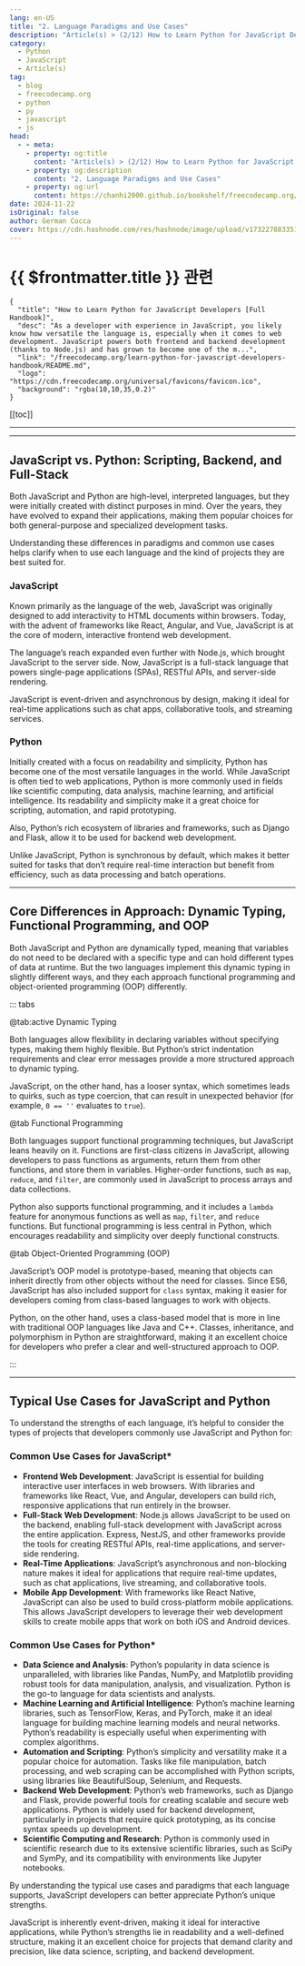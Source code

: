 ```yaml
---
lang: en-US
title: "2. Language Paradigms and Use Cases"
description: "Article(s) > (2/12) How to Learn Python for JavaScript Developers [Full Handbook]"
category:
  - Python
  - JavaScript
  - Article(s)
tag:
  - blog
  - freecodecamp.org
  - python
  - py
  - javascript
  - js
head:
  - - meta:
    - property: og:title
      content: "Article(s) > (2/12) How to Learn Python for JavaScript Developers [Full Handbook]"
    - property: og:description
      content: "2. Language Paradigms and Use Cases"
    - property: og:url
      content: https://chanhi2000.github.io/bookshelf/freecodecamp.org/learn-python-for-javascript-developers-handbook/2-language-paradigms-and-use-cases.html
date: 2024-11-22
isOriginal: false
author: German Cocca
cover: https://cdn.hashnode.com/res/hashnode/image/upload/v1732278833514/c23ea6ad-25b9-45c9-a7a7-c32499ca1d8b.jpeg
---
```


# {{ $frontmatter.title }} 관련

```component VPCard
{
  "title": "How to Learn Python for JavaScript Developers [Full Handbook]",
  "desc": "As a developer with experience in JavaScript, you likely know how versatile the language is, especially when it comes to web development. JavaScript powers both frontend and backend development (thanks to Node.js) and has grown to become one of the m...",
  "link": "/freecodecamp.org/learn-python-for-javascript-developers-handbook/README.md",
  "logo": "https://cdn.freecodecamp.org/universal/favicons/favicon.ico",
  "background": "rgba(10,10,35,0.2)"
}
```

[[toc]]

---

<SiteInfo
  name="How to Learn Python for JavaScript Developers [Full Handbook]"
  desc="As a developer with experience in JavaScript, you likely know how versatile the language is, especially when it comes to web development. JavaScript powers both frontend and backend development (thanks to Node.js) and has grown to become one of the m..."
  url="https://freecodecamp.org/news/learn-python-for-javascript-developers-handbook#heading-2-language-paradigms-and-use-cases"
  logo="https://cdn.freecodecamp.org/universal/favicons/favicon.ico"
  preview="https://cdn.hashnode.com/res/hashnode/image/upload/v1732278833514/c23ea6ad-25b9-45c9-a7a7-c32499ca1d8b.jpeg"/>

---

## JavaScript vs. Python: Scripting, Backend, and Full-Stack

Both JavaScript and Python are high-level, interpreted languages, but they were initially created with distinct purposes in mind. Over the years, they have evolved to expand their applications, making them popular choices for both general-purpose and specialized development tasks.

Understanding these differences in paradigms and common use cases helps clarify when to use each language and the kind of projects they are best suited for.

### JavaScript

Known primarily as the language of the web, JavaScript was originally designed to add interactivity to HTML documents within browsers. Today, with the advent of frameworks like React, Angular, and Vue, JavaScript is at the core of modern, interactive frontend web development.

The language’s reach expanded even further with Node.js, which brought JavaScript to the server side. Now, JavaScript is a full-stack language that powers single-page applications (SPAs), RESTful APIs, and server-side rendering.

JavaScript is event-driven and asynchronous by design, making it ideal for real-time applications such as chat apps, collaborative tools, and streaming services.

### Python

Initially created with a focus on readability and simplicity, Python has become one of the most versatile languages in the world. While JavaScript is often tied to web applications, Python is more commonly used in fields like scientific computing, data analysis, machine learning, and artificial intelligence. Its readability and simplicity make it a great choice for scripting, automation, and rapid prototyping.

Also, Python’s rich ecosystem of libraries and frameworks, such as Django and Flask, allow it to be used for backend web development.

Unlike JavaScript, Python is synchronous by default, which makes it better suited for tasks that don’t require real-time interaction but benefit from efficiency, such as data processing and batch operations.

---

## Core Differences in Approach: Dynamic Typing, Functional Programming, and OOP

Both JavaScript and Python are dynamically typed, meaning that variables do not need to be declared with a specific type and can hold different types of data at runtime. But the two languages implement this dynamic typing in slightly different ways, and they each approach functional programming and object-oriented programming (OOP) differently.

::: tabs

@tab:active Dynamic Typing

Both languages allow flexibility in declaring variables without specifying types, making them highly flexible. But Python’s strict indentation requirements and clear error messages provide a more structured approach to dynamic typing.

JavaScript, on the other hand, has a looser syntax, which sometimes leads to quirks, such as type coercion, that can result in unexpected behavior (for example, `0 == ''` evaluates to `true`).

@tab Functional Programming

Both languages support functional programming techniques, but JavaScript leans heavily on it. Functions are first-class citizens in JavaScript, allowing developers to pass functions as arguments, return them from other functions, and store them in variables. Higher-order functions, such as `map`, `reduce`, and `filter`, are commonly used in JavaScript to process arrays and data collections.

Python also supports functional programming, and it includes a `lambda` feature for anonymous functions as well as `map`, `filter`, and `reduce` functions. But functional programming is less central in Python, which encourages readability and simplicity over deeply functional constructs.

@tab Object-Oriented Programming (OOP)

JavaScript’s OOP model is prototype-based, meaning that objects can inherit directly from other objects without the need for classes. Since ES6, JavaScript has also included support for `class` syntax, making it easier for developers coming from class-based languages to work with objects.

Python, on the other hand, uses a class-based model that is more in line with traditional OOP languages like Java and C++. Classes, inheritance, and polymorphism in Python are straightforward, making it an excellent choice for developers who prefer a clear and well-structured approach to OOP.

:::

---

## Typical Use Cases for JavaScript and Python

To understand the strengths of each language, it’s helpful to consider the types of projects that developers commonly use JavaScript and Python for:

### Common Use Cases for JavaScript*

- **Frontend Web Development**: JavaScript is essential for building interactive user interfaces in web browsers. With libraries and frameworks like React, Vue, and Angular, developers can build rich, responsive applications that run entirely in the browser.
- **Full-Stack Web Development**: Node.js allows JavaScript to be used on the backend, enabling full-stack development with JavaScript across the entire application. Express, NestJS, and other frameworks provide the tools for creating RESTful APIs, real-time applications, and server-side rendering.
- **Real-Time Applications**: JavaScript’s asynchronous and non-blocking nature makes it ideal for applications that require real-time updates, such as chat applications, live streaming, and collaborative tools.
- **Mobile App Development**: With frameworks like React Native, JavaScript can also be used to build cross-platform mobile applications. This allows JavaScript developers to leverage their web development skills to create mobile apps that work on both iOS and Android devices.

### Common Use Cases for Python*

- **Data Science and Analysis**: Python’s popularity in data science is unparalleled, with libraries like Pandas, NumPy, and Matplotlib providing robust tools for data manipulation, analysis, and visualization. Python is the go-to language for data scientists and analysts.
- **Machine Learning and Artificial Intelligence**: Python’s machine learning libraries, such as TensorFlow, Keras, and PyTorch, make it an ideal language for building machine learning models and neural networks. Python’s readability is especially useful when experimenting with complex algorithms.
- **Automation and Scripting**: Python’s simplicity and versatility make it a popular choice for automation. Tasks like file manipulation, batch processing, and web scraping can be accomplished with Python scripts, using libraries like BeautifulSoup, Selenium, and Requests.
- **Backend Web Development**: Python’s web frameworks, such as Django and Flask, provide powerful tools for creating scalable and secure web applications. Python is widely used for backend development, particularly in projects that require quick prototyping, as its concise syntax speeds up development.
- **Scientific Computing and Research**: Python is commonly used in scientific research due to its extensive scientific libraries, such as SciPy and SymPy, and its compatibility with environments like Jupyter notebooks.

By understanding the typical use cases and paradigms that each language supports, JavaScript developers can better appreciate Python’s unique strengths.

JavaScript is inherently event-driven, making it ideal for interactive applications, while Python’s strengths lie in readability and a well-defined structure, making it an excellent choice for projects that demand clarity and precision, like data science, scripting, and backend development.
